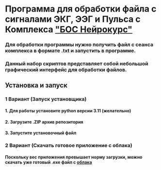 # Программа для обработки файла с сигналами ЭКГ, ЭЭГ и Пульса с Комплекса ["БОС Нейрокурс"](https://dostupnaya-strana.ru/products/kompleks-bos-neirokurs?ysclid=mcc7kxvamk267838110)

### Для обработки программы нужно получить файл с сеанса комплекса в формате .txt и запустить в программе.

### Данный набор скриптов представляет собой небольшой графический интерфейс для обработки файлов.

## Установка и запуск

### 1 Вариант (Запуск установщика)

#### 1. Для работы установите python версии 3.11 (желательно)
#### 2. Загрузите .ZIP архив репозитория
#### 3. Запустите установочный файл


### 2 Вариант (Скачать готовое приложение с облака)

#### Поскольку вес приложения превышает норму загрузки, можно скачать уже готовый .exe файл с [облака](https://drive.google.com/file/d/1TOHaLhD6LT9eJ5OI_xUi1hdrxuwoSnVS/view?usp=drive_link)
